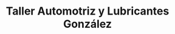 ---
title: "Taller Automotriz y Lubricantes González"
url: /guaymango/taller-automotriz-y-lubricantes-gonzalez/
shop: Autowerkstatt
---